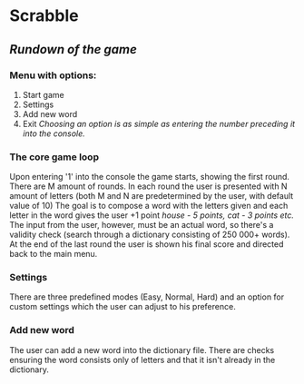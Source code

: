 # Scrabble

## *Rundown of the game*
### **Menu with options:**
  1. Start game
  2. Settings
  3. Add new word
  4. Exit
  *Choosing an option is as simple as entering the number preceding it into the console.*
  
### **The core game loop**
  Upon entering '1' into the console the game starts, showing the first round. There are M amount of rounds. 
  In each round the user is presented with N amount of letters (both M and N are predetermined by the user, with default value of 10)
  The goal is to compose a word with the letters given and each letter in the word gives the user +1 point
  *house - 5 points, cat - 3 points etc.*
  The input from the user, however, must be an actual word, so there's a validity check (search through a dictionary consisting of 250 000+ words).
  At the end of the last round the user is shown his final score and directed back to the main menu.
  
### **Settings**
  There are three predefined modes (Easy, Normal, Hard) and an option for custom settings which the user can adjust to his preference.
  
### **Add new word**
  The user can add a new word into the dictionary file. There are checks ensuring the word consists only of letters and that it isn't already in the dictionary.
  
  
